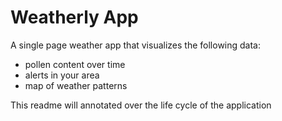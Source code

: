 # Weatherly App

A single page weather app that visualizes the following data:

* pollen content over time
* alerts in your area
* map of weather patterns

This readme will annotated over the life cycle of the application
